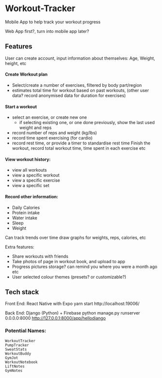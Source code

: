 # Workout-Tracker
Mobile App to help track your workout progress

Web App first?, turn into mobile app later?

## Features

User can create account, input information about themselves: Age, Weight, height, etc

#### Create Workout plan
   - Select/create a number of exercises, filtered by body part/region
   - estimates total time for workout based on past workouts, (other user data? record anonymised data for duration for exercises)

#### Start a workout
   - select an exercise, or create new one
        - if selecting existing one, or one done previously, show the last used weight and reps
   - record number of reps and weight (kg/lbs)
   - record time spent exercising (for cardio)
   - record rest time, or provide a timer to standardise rest time
Finish the workout, record total workout time, time spent in each exercise etc

#### View workout history:
   - view all workouts
   - view a specific workout
   - view a specific exercise
   - view a specific set

#### Record other information:
   - Daily Calories
   - Protein intake
   - Water intake
   - Sleep
   - Weight

Can track trends over time
draw graphs for weights, reps, calories, etc

Extra features:
   - Share workouts with friends
   - Take photos of page in workout book, and upload to app
   - Progress pictures storage? can remind you where you were a month ago etc
   - User selected colour themes (presets? or customizable?)


## Tech stack

Front End:
React Native with Expo
   yarn start
   http://localhost:19006/ 

Back End:
Django (Python) + Firebase
    python manage.py runserver 0.0.0.0:8000
    http://127.0.0.1:8000/app/hellodjango 


### Potential Names:
    WorkoutTracker
    PumpTracker
    SweatStats
    WorkoutBuddy
    GymJot
    WorkoutNotebook
    LiftNotes
    GymNotes
